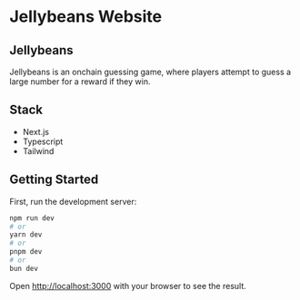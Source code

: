 # Jellybeans Website

## Jellybeans

Jellybeans is an onchain guessing game, where players attempt to guess a large number for a reward if they win.

## Stack

- Next.js
- Typescript
- Tailwind

## Getting Started

First, run the development server:

```bash
npm run dev
# or
yarn dev
# or
pnpm dev
# or
bun dev
```

Open [http://localhost:3000](http://localhost:3000) with your browser to see the result.
